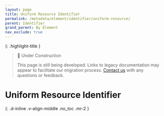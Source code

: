 ```yaml
---
layout: page
title: Uniform Resource Identifier
permalink: /metadata/element/identifier/uniform-resource/
parent: Identifier
grand_parent: By Element
nav_exclude: true
---
```


{: .highlight-title }
> 🚧 Under Construction
>
> This page is still being developed. Links to legacy documentation may appear to facilitate our migration process. [Contact us](/metadata-documentation/contact/) with any questions or feedback.

# Uniform Resource Identifier
{: .d-inline .v-align-middle .no_toc .mr-2 }